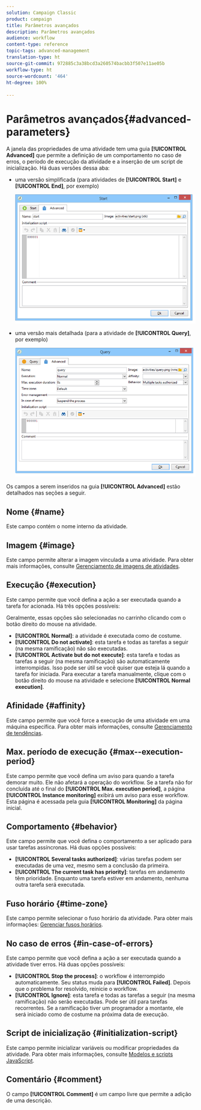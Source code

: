 ```yaml
---
solution: Campaign Classic
product: campaign
title: Parâmetros avançados
description: Parâmetros avançados
audience: workflow
content-type: reference
topic-tags: advanced-management
translation-type: ht
source-git-commit: 972885c3a38bcd3a260574bacbb3f507e11ae05b
workflow-type: ht
source-wordcount: '464'
ht-degree: 100%

---
```



# Parâmetros avançados{#advanced-parameters}

A janela das propriedades de uma atividade tem uma guia **[!UICONTROL Advanced]** que permite a definição de um comportamento no caso de erros, o período de execução da atividade e a inserção de um script de inicialização. Há duas versões dessa aba:

* uma versão simplificada (para atividades de **[!UICONTROL Start]** e **[!UICONTROL End]**, por exemplo)

   ![](assets/wf-advanced-basic.png)

* uma versão mais detalhada (para a atividade de **[!UICONTROL Query]**, por exemplo)

   ![](assets/wf-advanced-full.png)

Os campos a serem inseridos na guia **[!UICONTROL Advanced]** estão detalhados nas seções a seguir.

## Nome {#name}

Este campo contém o nome interno da atividade.

## Imagem {#image}

Este campo permite alterar a imagem vinculada a uma atividade. Para obter mais informações, consulte [Gerenciamento de imagens de atividades](../../workflow/using/managing-activity-images.md).

## Execução {#execution}

Este campo permite que você defina a ação a ser executada quando a tarefa for acionada. Há três opções possíveis:

Geralmente, essas opções são selecionadas no carrinho clicando com o botão direito do mouse na atividade.

* **[!UICONTROL Normal]**: a atividade é executada como de costume.
* **[!UICONTROL Do not activate]**: esta tarefa e todas as tarefas a seguir (na mesma ramificação) não são executadas.
* **[!UICONTROL Activate but do not execute]**: esta tarefa e todas as tarefas a seguir (na mesma ramificação) são automaticamente interrompidas. Isso pode ser útil se você quiser que esteja lá quando a tarefa for iniciada. Para executar a tarefa manualmente, clique com o botão direito do mouse na atividade e selecione **[!UICONTROL Normal execution]**.

## Afinidade {#affinity}

Este campo permite que você force a execução de uma atividade em uma máquina específica. Para obter mais informações, consulte [Gerenciamento de tendências](../../workflow/using/managing-propensity.md).

## Max. período de execução {#max--execution-period}

Este campo permite que você defina um aviso para quando a tarefa demorar muito. Ele não afetará a operação do workflow. Se a tarefa não for concluída até o final do **[!UICONTROL Max. execution period]**, a página **[!UICONTROL Instance monitoring]** exibirá um aviso para esse workflow. Esta página é acessada pela guia **[!UICONTROL Monitoring]** da página inicial.

## Comportamento {#behavior}

Este campo permite que você defina o comportamento a ser aplicado para usar tarefas assíncronas. Há duas opções possíveis:

* **[!UICONTROL Several tasks authorized]**: várias tarefas podem ser executadas de uma vez, mesmo sem a conclusão da primeira.
* **[!UICONTROL The current task has priority]**: tarefas em andamento têm prioridade. Enquanto uma tarefa estiver em andamento, nenhuma outra tarefa será executada.

## Fuso horário {#time-zone}

Este campo permite selecionar o fuso horário da atividade. Para obter mais informações: [Gerenciar fusos horários](../../workflow/using/managing-time-zones.md).

## No caso de erros {#in-case-of-errors}

Este campo permite que você defina a ação a ser executada quando a atividade tiver erros. Há duas opções possíveis:

* **[!UICONTROL Stop the process]**: o workflow é interrompido automaticamente. Seu status muda para **[!UICONTROL Failed]**. Depois que o problema for resolvido, reinicie o workflow.
* **[!UICONTROL Ignore]**: esta tarefa e todas as tarefas a seguir (na mesma ramificação) não serão executadas. Pode ser útil para tarefas recorrentes. Se a ramificação tiver um programador a montante, ele será iniciado como de costume na próxima data de execução.

## Script de inicialização {#initialization-script}

Este campo permite inicializar variáveis ou modificar propriedades da atividade. Para obter mais informações, consulte [Modelos e scripts JavaScript](../../workflow/using/javascript-scripts-and-templates.md).

## Comentário {#comment}

O campo **[!UICONTROL Comment]** é um campo livre que permite a adição de uma descrição.

